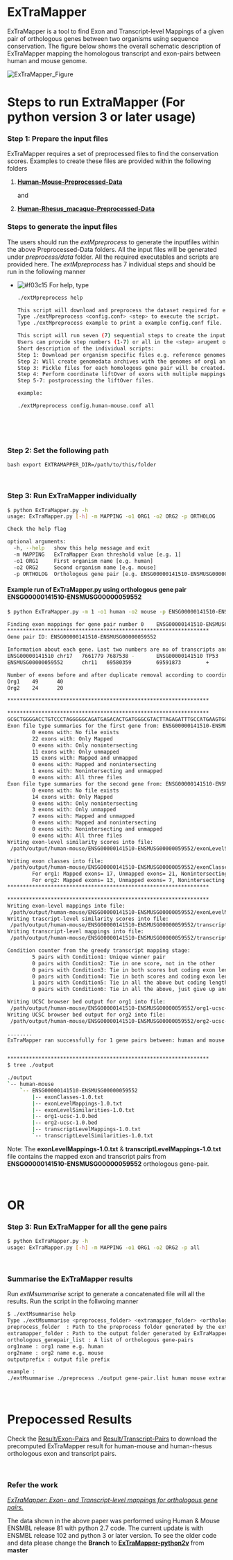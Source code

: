 # ExTraMapper
ExTraMapper is a tool to find Exon and Transcript-level Mappings of a given pair of orthologous genes between two organisms using sequence conservation. The figure below shows the overall schematic description of ExTraMapper mapping the homologous transcript and exon-pairs between human and mouse genome. 


![ExTraMapper_Figure](https://user-images.githubusercontent.com/18036388/90572310-8b693e00-e168-11ea-9fbc-8188c2834de9.jpg)

# Steps to run ExtraMapper (For python version 3 or later usage)

### Step 1: Prepare the input files
ExTraMapper requires a set of preprocessed files to find the conservation scores. Examples to create these files are provided within the following folders
 
1. [__Human-Mouse-Preprocessed-Data__](https://github.com/ay-lab/ExTraMapper/tree/master/Human-Mouse-Preprocess-Data) 

    and 
    
2. [__Human-Rhesus_macaque-Preprocessed-Data__](https://github.com/ay-lab/ExTraMapper/tree/master/Human-Monkey-Processed-Data) 

### Steps to generate the input files
The users should run the _extMpreprocess_ to generate the inputfiles within the above Preprocessed-Data folders. All the input files will be generated under _preprocess/data_ folder. All the required executables and scripts are provided here. The _extMpreprocess_ has 7 individual steps and should be run in the following manner 
 
 - ![#f03c15](https://via.placeholder.com/15/f03c15/000000?text=+) For help, type <br>
   
    ```bash
    ./extMpreprocess help
    
    This script will download and preprocess the dataset required for exon-pair and transcript pair finding by ExTraMapper.
    Type ./extMpreprocess <config.conf> <step> to execute the script.
    Type ./extMpreprocess example to print a example config.conf file.

    This script will run seven (7) sequential steps to create the inputs for ExTraMapper program.
    Users can provide step numbers (1-7) or all in the <step> arugemt of this script.
    Short description of the individual scripts:
    Step 1: Download per organism specific files e.g. reference genomes, gene annotation files.
    Step 2: Will create genomedata archives with the genomes of org1 and org2 (Make sure to install genomedata package).
    Step 3: Pickle files for each homologous gene pair will be created.
    Step 4: Perform coordinate liftOver of exons with multiple mappings (This step requires bedtools and liftOver executables).
    Step 5-7: postprocessing the liftOver files.
    
    example: 
    
    ./extMpreprocess config.human-mouse.conf all
    ```
   <br>
<br>

### Step 2: Set the following path
```bash export EXTRAMAPPER_DIR=/path/to/this/folder```

<br>

### Step 3: Run ExTraMapper individually
```bash
$ python ExTraMapper.py -h
usage: ExTraMapper.py [-h] -m MAPPING -o1 ORG1 -o2 ORG2 -p ORTHOLOG

Check the help flag

optional arguments:
  -h, --help   show this help message and exit
  -m MAPPING   ExTraMapper Exon threshold value [e.g. 1]
  -o1 ORG1     First organism name [e.g. human]
  -o2 ORG2     Second organism name [e.g. mouse]
  -p ORTHOLOG  Orthologous gene pair [e.g. ENSG00000141510-ENSMUSG00000059552 OR all]
```

#### Example run of ExTraMapper.py using orthologous gene pair ENSG00000141510-ENSMUSG00000059552 
```bash
$ python ExTraMapper.py -m 1 -o1 human -o2 mouse -p ENSG00000141510-ENSMUSG00000059552

Finding exon mappings for gene pair number 0    ENSG00000141510-ENSMUSG00000059552
*****************************************************************
Gene pair ID: ENSG00000141510-ENSMUSG00000059552

Information about each gene. Last two numbers are no of transcripts and exons
ENSG00000141510 chr17   7661779 7687538 -       ENSG00000141510 TP53    protein_coding  27      49      gene
ENSMUSG00000059552      chr11   69580359        69591873        +       ENSMUSG00000059552      Trp53   protein_coding  6       24      gene

Number of exons before and after duplicate removal according to coordinates
Org1    49      40
Org2    24      20

*****************************************************************

*****************************************************************
GCGCTGGGGACCTGTCCCTAGGGGGCAGATGAGACACTGATGGGCGTACTTAGAGATTTGCCATGAAGTGGGTTTGAAGAATGGAGCTGTGTGTGAAAT
Exon file type summaries for the first gene from: ENSG00000141510-ENSMUSG00000059552
        0 exons with: No file exists
        22 exons with: Only Mapped
        0 exons with: Only nonintersecting
        11 exons with: Only unmapped
        15 exons with: Mapped and unmapped
        0 exons with: Mapped and nonintersecting
        1 exons with: Nonintersecting and unmapped
        0 exons with: All three files
Exon file type summaries for the second gene from: ENSG00000141510-ENSMUSG00000059552
        0 exons with: No file exists
        14 exons with: Only Mapped
        0 exons with: Only nonintersecting
        3 exons with: Only unmapped
        7 exons with: Mapped and unmapped
        0 exons with: Mapped and nonintersecting
        0 exons with: Nonintersecting and unmapped
        0 exons with: All three files
Writing exon-level similarity scores into file:
 /path/output/human-mouse/ENSG00000141510-ENSMUSG00000059552/exonLevelSimilarities-1.0.txt

Writing exon classes into file:
 /path/output/human-mouse/ENSG00000141510-ENSMUSG00000059552/exonClasses-1.0.txt
        For org1: Mapped exons= 17, Unmapped exons= 21, Nonintersecting exons= 1, OTHER= 10
        For org2: Mapped exons= 13, Unmapped exons= 7, Nonintersecting exons= 0, OTHER= 4
*****************************************************************

*****************************************************************
Writing exon-level mappings into file:
 /path/output/human-mouse/ENSG00000141510-ENSMUSG00000059552/exonLevelMappings-1.0.txt
Writing trascript-level similarity scores into file:
 /path/output/human-mouse/ENSG00000141510-ENSMUSG00000059552/transcriptLevelSimilarities-1.0.txt
Writing transcript-level mappings into file:
 /path/output/human-mouse/ENSG00000141510-ENSMUSG00000059552/transcriptLevelMappings-1.0.txt

Condition counter from the greedy transcript mapping stage:
        5 pairs with Condition1: Unique winner pair
        0 pairs with Condition2: Tie in one score, not in the other
        0 pairs with Condition3: Tie in both scores but coding exon length diff breaks the tie
        0 pairs with Condition4: Tie in both scores and coding exon length diff but overall exon length breaks the tie
        1 pairs with Condition5: Tie in all the above but coding length (bp) diff breaks the tie
        0 pairs with Condition6: Tie in all the above, just give up and report all

Writing UCSC browser bed output for org1 into file:
 /path/output/human-mouse/ENSG00000141510-ENSMUSG00000059552/org1-ucsc-1.0.bed
Writing UCSC browser bed output for org2 into file:
 /path/output/human-mouse/ENSG00000141510-ENSMUSG00000059552/org2-ucsc-1.0.bed

........
ExTraMapper ran successfully for 1 gene pairs between: human and mouse


*****************************************************************
$ tree ./output

./output
`-- human-mouse
    `-- ENSG00000141510-ENSMUSG00000059552
        |-- exonClasses-1.0.txt
        |-- exonLevelMappings-1.0.txt
        |-- exonLevelSimilarities-1.0.txt
        |-- org1-ucsc-1.0.bed
        |-- org2-ucsc-1.0.bed
        |-- transcriptLevelMappings-1.0.txt
        `-- transcriptLevelSimilarities-1.0.txt
```

Note: The __exonLevelMappings-1.0.txt__ & __transcriptLevelMappings-1.0.txt__ file contains the mapped exon and transcript pairs from __ENSG00000141510-ENSMUSG00000059552__ orthologous gene-pair. 

<br>

# OR

### Step 3: Run ExTraMapper for all the gene pairs
```bash
$ python ExTraMapper.py -h
usage: ExTraMapper.py [-h] -m MAPPING -o1 ORG1 -o2 ORG2 -p all
```

<br>

### Summarise the ExTraMapper results ###
Run _extMsummarise_ script to generate a concatenated file will all the results. Run the script in the follwoing manner 
```bash
$ ./extMsummarise help
Type ./extMsummarise <preprocess_folder> <extramapper_folder> <orthologous_genepair_list> <org1name> <org2name> <outputprefix>
preprocess_folder  : Path to the preprocess folder generated by the extMpreproces script
extramapper_folder : Path to the output folder generated by ExTraMapper program
orthologous_genepair_list : A list of orthologous gene-pairs
org1name : org1 name e.g. human
org2name : org2 name e.g. mouse
outputprefix : output file prefix

example : 
./extMsummarise ./preprocess ./output gene-pair.list human mouse extramapper-result
```
<br>


# Prepocessed Results

Check the [Result/Exon-Pairs](https://github.com/ay-lab/ExTraMapper/tree/master/Result/Exon-Pairs) and [Result/Transcript-Pairs](https://github.com/ay-lab/ExTraMapper/tree/master/Result/Transcript-Pairs) to download the precomputed ExTraMapper result for human-mouse and human-rhesus orthologous exon and transcript pairs.

<br>

### Refer the work
[_ExTraMapper: Exon- and Transcript-level mappings for orthologous gene pairs._](https://academic.oup.com/bioinformatics/advance-article-abstract/doi/10.1093/bioinformatics/btab393/6278896?redirectedFrom=fulltext)

The data shown in the above paper was performed using Human & Mouse ENSMBL release 81 with python 2.7 code. 
The current update is with ENSMBL release 102 and python 3 or later version. To see the older code and data please
change the __Branch__ to [__ExTraMapper-python2v__](https://github.com/ay-lab/ExTraMapper/tree/ExTraMapper-python2v) from __master__

